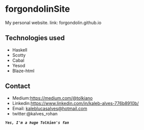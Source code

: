 # forgondolinSite
My personal website. link: forgondolin.github.io

Technologies used
------------------
- Haskell
- Scotty
- Cabal
- Yesod
- Blaze-html

Contact
--------------
- Medium:https://medium.com/@tolkiano 
- Linkedin:https://www.linkedin.com/in/kaleb-alves-776b8910b/
- Email: kaleblucasalves@hotmail.com
- twitter:@kalves_rohan


_**`Yes, I'm a huge Tolkien's fan`**_

